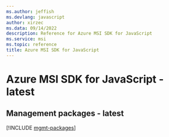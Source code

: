 ```yaml
---
ms.author: jeffish
ms.devlang: javascript
author: xirzec
ms.data: 09/14/2022
description: Reference for Azure MSI SDK for JavaScript
ms.service: msi
ms.topic: reference
title: Azure MSI SDK for JavaScript
---
```

# Azure MSI SDK for JavaScript - latest

## Management packages - latest
[!INCLUDE [mgmt-packages](msi-mgmt-index.md)]